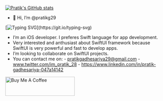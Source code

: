 
[![Pratik's GitHub stats](https://github-readme-stats.vercel.app/api?username=pratikg29&show_icons=true&theme=onedark)](https://github.com/anuraghazra/github-readme-stats)

- 👋 Hi, I’m @pratikg29

[![Typing SVG](https://readme-typing-svg.demolab.com/?lines=Here+is+my+profile;Feel+free+to+connect!)](https://git.io/typing-svg)
- I’m an iOS developer. I preferes Swift language for app development.
- Very interested and anthusiast about SwiftUI framework because SwiftUI is very powerful and fast to develop apps.
- I’m looking to collaborate on SwiftUI projects.
- You can contact me on:
      - pratikgadhesariya29@gmail.com
      - www.twitter.com/im_pratik_28
      - https://www.linkedin.com/in/pratik-gadhesariya-047a14142

<a href="https://www.buymeacoffee.com/pratik28" target="_blank"><img src="https://cdn.buymeacoffee.com/buttons/v2/default-yellow.png" alt="Buy Me A Coffee" style="height: 60px !important;width: 217px !important;" ></a>
